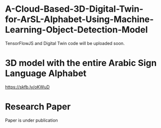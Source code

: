 # A-Cloud-Based-3D-Digital-Twin-for-ArSL-Alphabet-Using-Machine-Learning-Object-Detection-Model
TensorFlowJS and Digital Twin code will be uploaded soon.

# 3D model with the entire Arabic Sign Language Alphabet
https://skfb.ly/oKWuD

# Research Paper
Paper is under publication
